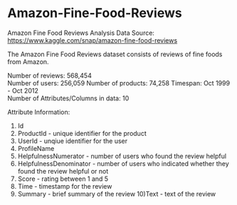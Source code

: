 # Amazon-Fine-Food-Reviews
Amazon Fine Food Reviews Analysis
Data Source: https://www.kaggle.com/snap/amazon-fine-food-reviews



The Amazon Fine Food Reviews dataset consists of reviews of fine foods from Amazon.

Number of reviews: 568,454                                                                                                                 
Number of users: 256,059                                                                                                                    Number of products: 74,258
Timespan: Oct 1999 - Oct 2012                                                                                                                      
Number of Attributes/Columns in data: 10

Attribute Information:
1) Id
2) ProductId - unique identifier for the product
3) UserId - unqiue identifier for the user
4) ProfileName
5) HelpfulnessNumerator - number of users who found the review helpful
6) HelpfulnessDenominator - number of users who indicated whether they found the review helpful or not
7) Score - rating between 1 and 5
8) Time - timestamp for the review
9) Summary - brief summary of the review
10)Text - text of the review
